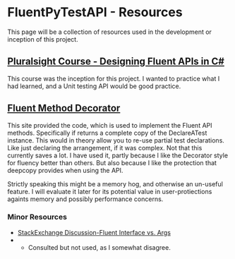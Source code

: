 # FluentPyTestAPI - Resources
This page will be a collection of resources used in the development or inception of this project.

## [Pluralsight Course - Designing Fluent APIs in C#](https://app.pluralsight.com/library/courses/designing-fluent-apis-c-sharp/table-of-contents)
This course was the inception for this project. I wanted to practice what I had learned, and a Unit testing API would be good practice.

## [Fluent Method Decorator](http://code.activestate.com/recipes/579078-fluent-api-method-decorator/)
This site provided the code, which is used to implement the Fluent API methods. Specifically if returns a complete copy of the DeclareATest instance.
This would in theory allow you to re-use partial test declarations. Like just declaring the arrangement, if it was complex. Not that this currently saves a lot.
I have used it, partly because I like the Decorator style for fluency better than others. But also because I like the protection that deepcopy provides when using the API.

Strictly speaking this might be a memory hog, and otherwise an un-useful feature. I will evaluate it later for its potential value in user-protiections againts memory and possibly performance concerns.

### Minor Resources
- [StackExchange Discussion-Fluent Interface vs. Args](http://stackoverflow.com/questions/3883907/designing-an-python-api-fluent-interface-or-arguments)
- - Consulted but not used, as I somewhat disagree.
